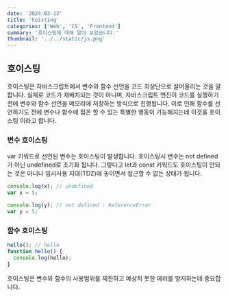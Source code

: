 ```yaml
---
date: '2024-03-12'
title: 'hoisting'
categories: ['Web', 'CS', 'Frontend']
summary: '호이스팅에 대해 알아 보았습니다.'
thumbnail: '../../static/js.png'
---
```


## 호이스팅

호이스팅은 자바스크립트에서 변수와 함수 선언을 코드 최상단으로 끌어올리는 것을 말합니다. 실제로 코드가 재배치되는 것이 아니며, 자바스크립트 엔진이 코드를 실행하기 전에 변수와 함수 선언을 메모리에 저장하는 방식으로 진행됩니다. 이로 인해 함수를 선언하기도 전에 변수나 함수에 접은 할 수 있는 특별한 행동이 가능해지는데 이것을 호이스팅 이라고 합니다.

### 변수 호이스팅

var 키워드로 선언된 변수는 호이스팅이 발생합니다. 호이스팅시 변수는 not defined가 아닌 undefined로 초기화 됩니다.
그렇다고 let과 const 키워드도 호이스팅이 안되는 것은 아니나 임시사용 지대(TDZ)에 놓이면서 접근할 수 없는 상태가 됩니다.

```javascript
console.log(x); // undefined
var x = 5;

console.log(y); // not defined : ReferenceError
var y = 5;
```

### 함수 호이스팅

```javascript
hello(); // hello
function hello() {
  console.log(hello);
}
```
호이스팅은 변수와 함수의 사용범위를 제한하고 예상치 못한 에러를 방지하는데 중요합니다.